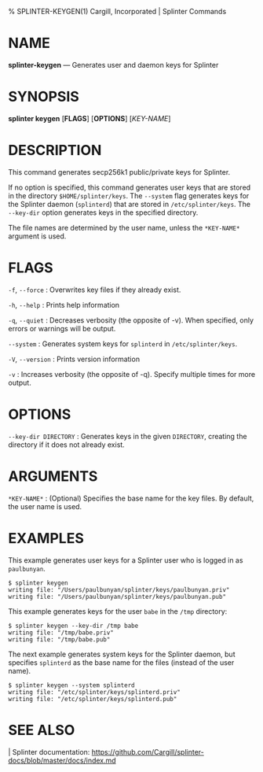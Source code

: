 % SPLINTER-KEYGEN(1) Cargill, Incorporated | Splinter Commands
<!--
  Copyright 2018-2020 Cargill Incorporated

  Licensed under the Apache License, Version 2.0 (the "License");
  you may not use this file except in compliance with the License.
  You may obtain a copy of the License at

      http://www.apache.org/licenses/LICENSE-2.0

  Unless required by applicable law or agreed to in writing, software
  distributed under the License is distributed on an "AS IS" BASIS,
  WITHOUT WARRANTIES OR CONDITIONS OF ANY KIND, either express or implied.
  See the License for the specific language governing permissions and
  limitations under the License.
-->

NAME
====

**splinter-keygen** — Generates user and daemon keys for Splinter

SYNOPSIS
========

**splinter keygen** \[**FLAGS**\] \[**OPTIONS**\] \[*KEY-NAME*\]

DESCRIPTION
===========

This command generates secp256k1 public/private keys for Splinter.

If no option is specified, this command generates user keys that are stored in
the directory `$HOME/splinter/keys`. The `--system` flag generates keys for the
Splinter daemon (`splinterd`) that are stored in `/etc/splinter/keys`. The
`--key-dir` option generates keys in the specified directory.

The file names are determined by the user name, unless the `*KEY-NAME*` argument
is used.

FLAGS
=====

`-f`, `--force`
: Overwrites key files if they already exist.

`-h`, `--help`
: Prints help information

`-q`, `--quiet`
: Decreases verbosity (the opposite of -v). When specified, only errors or
  warnings will be output.

`--system`
: Generates system keys for `splinterd` in `/etc/splinter/keys`.

`-V`, `--version`
: Prints version information

`-v`
: Increases verbosity (the opposite of -q). Specify multiple times for more
  output.

OPTIONS
=======

`--key-dir DIRECTORY`
: Generates keys in the given `DIRECTORY`, creating the directory if it does not
  already exist.

ARGUMENTS
=========

`*KEY-NAME*`
: (Optional) Specifies the base name for the key files. By default, the user
  name is used.

EXAMPLES
========

This example generates user keys for a Splinter user who is logged in as
`paulbunyan`.

```
$ splinter keygen
writing file: "/Users/paulbunyan/splinter/keys/paulbunyan.priv"
writing file: "/Users/paulbunyan/splinter/keys/paulbunyan.pub"
```

This example generates keys for the user `babe` in the `/tmp` directory:

```
$ splinter keygen --key-dir /tmp babe
writing file: "/tmp/babe.priv"
writing file: "/tmp/babe.pub"
```

The next example generates system keys for the Splinter daemon, but specifies
`splinterd` as the base name for the files (instead of the user name).

```
$ splinter keygen --system splinterd
writing file: "/etc/splinter/keys/splinterd.priv"
writing file: "/etc/splinter/keys/splinterd.pub"
```

SEE ALSO
========

| Splinter documentation: https://github.com/Cargill/splinter-docs/blob/master/docs/index.md
